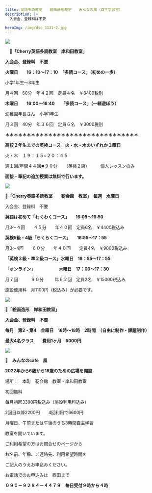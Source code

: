 ```yaml
---
title: 英語多読教室　　絵画造形教室　　みんなの風（自主学習室）　　
description: |+
  入会金、登録料は不要　

heroImg: /img/dsc_1131~2.jpg
---
```

![](/img/dsc_0633.jpg)

　🍒**「Cherry英語多読教室　岸和田教室」**

**入会金、登録料　不要**　

**火曜日　　16：10～17：10　「多読コース」（初めの一歩）**

小学1年生～3年生

月４回　60分　年４２回　定員４名　￥8400税別　

**木曜日　　16:00～16:40　　「多読コース」（一緒遊ぼう）**

幼稚園年長さん　小学1年生

月３回　40分　年３６回　定員６名　￥3000税別　　

**＊＊＊＊＊＊＊＊＊＊＊＊＊＊＊＊＊＊＊＊＊＊＊＊＊＊＊＊＊＊＊**

**高校２年生までの英検コース　火・水・木のいずれか１曜日**

火・木　１９：１５~２０：４５　

週１回/年間４４回✖９０分　　（英検２級）　　　個人レッスンのみ

**面接・筆記の追加授業は無料で行います。**

![](/img/dsc_0004.jpg)

**🍒「Cherry英語多読教室　　靭会館　教室」　毎週　水曜日**

入会金、登録料　不要　　

**英語は初めて「わくわくコース」　　16:05～16:50**

月3～４回　　４５分　　年４０回　定員6名　￥4400税込み

**英検5級・4級「らくらくコース」　　16:55～17：55**

月3～4回　　６０分　　年４０回　　定員4名　￥9000税込み

**「英検３級・準２級コース」水曜日　16：55～17：55**

**「オンライン」　　　　　　木曜日　17：00～17：30**　

月７回　　　９０分　 　 年６２回　定員2名　￥15000税込み

施設使用料　月1100円（税込み）が必要です。

![](/img/dsc_0711.jpg)

🍒**「絵画造形　岸和田教室」**

**入会金、登録料　不要**

**毎月　第2・第4　金曜日　16時～18時　2時間　（自由に制作・課題制作）**

**最大4名クラス　　費用1ヶ月　5000円**　　

![](/img/img_20200918_175857_690.jpg)

**🍒　みんなのcafe　風**

**2022年から6歳から18歳のための広場を開設**

場所：　本町　靭会館　教室・岸和田教室

初回無料

毎月初回3300円税込み（施設利用料込み）

2回目以降2200円　　4回利用で6600円

月曜日、午前または午後のうち3時間自主学習

教室を開いています。

ご利用希望の方はお問合せのページから

お名前、年齢、ご連絡先、利用希望時間を

ご記入のうえお申込みください。

お電話でのお申込みは　西田まで

**０９０－９２８４－４４７９　毎日受付９時から４時**